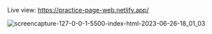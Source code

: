 Live view: https://practice-page-web.netlify.app/

![screencapture-127-0-0-1-5500-index-html-2023-06-26-18_01_03](https://github.com/FarhanHamim/Web_Assignment/assets/65287208/f3fd8037-236d-4bcc-b475-a42187ce15dd)
